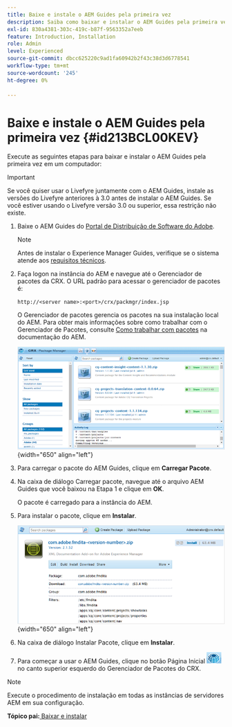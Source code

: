```yaml
---
title: Baixe e instale o AEM Guides pela primeira vez
description: Saiba como baixar e instalar o AEM Guides pela primeira vez
exl-id: 830a4381-303c-419c-b87f-9563352a7eeb
feature: Introduction, Installation
role: Admin
level: Experienced
source-git-commit: dbcc625220c9ad1fa60942b2f43c38d3d6778541
workflow-type: tm+mt
source-wordcount: '245'
ht-degree: 0%

---
```


# Baixe e instale o AEM Guides pela primeira vez {#id213BCL00KEV}

Execute as seguintes etapas para baixar e instalar o AEM Guides pela primeira vez em um computador:

>[!IMPORTANT]
>
> Se você quiser usar o Livefyre juntamente com o AEM Guides, instale as versões do Livefyre anteriores à 3.0 antes de instalar o AEM Guides. Se você estiver usando o Livefyre versão 3.0 ou superior, essa restrição não existe.

1. Baixe o AEM Guides do [Portal de Distribuição de Software do Adobe](https://experience.adobe.com/#/downloads/content/software-distribution/br/aem.html).

   >[!NOTE]
   >
   >Antes de instalar o Experience Manager Guides, verifique se o sistema atende aos [requisitos técnicos](../install-guide/download-install-technical-requirements.md).

1. Faça logon na instância do AEM e navegue até o Gerenciador de pacotes da CRX. O URL padrão para acessar o gerenciador de pacotes é:

   ```http
   http://<server name>:<port>/crx/packmgr/index.jsp
   ```

   O Gerenciador de pacotes gerencia os pacotes na sua instalação local do AEM. Para obter mais informações sobre como trabalhar com o Gerenciador de Pacotes, consulte [Como trabalhar com pacotes](https://helpx.adobe.com/br/experience-manager/6-5/sites/administering/using/package-manager.html) na documentação do AEM.

   ![](assets/package-manager.png){width="650" align="left"}

1. Para carregar o pacote do AEM Guides, clique em **Carregar Pacote**.

1. Na caixa de diálogo Carregar pacote, navegue até o arquivo AEM Guides que você baixou na Etapa 1 e clique em **OK**.

   O pacote é carregado para a instância do AEM.

1. Para instalar o pacote, clique em **Instalar**.

   ![](assets/install-package.png){width="650" align="left"}

1. Na caixa de diálogo Instalar Pacote, clique em **Instalar**.

1. Para começar a usar o AEM Guides, clique no botão Página Inicial ![](assets/home-button.png) no canto superior esquerdo do Gerenciador de Pacotes do CRX.


>[!NOTE]
>
> Execute o procedimento de instalação em todas as instâncias de servidores AEM em sua configuração.

**Tópico pai:**&#x200B;[ Baixar e instalar](download-install.md)
